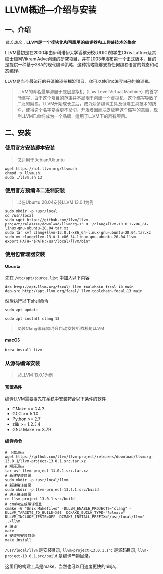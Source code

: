 # LLVM概述—介绍与安装

## 一、介绍

*官方定义*：**LLVM是一个模块化和可重用的编译器和工具链技术的集合**

LLVM最初是在2000年由伊利诺伊大学香槟分校(UUIC)的学生Chris Lattner及其硕士顾问Vikram Adve创建的研究项目，并在2003年发布第一个正式版本，目的是提供一种基于SSA的现代编译策略，这种策略能够支持任何编程语言的静态和动态编译。

LLVM是当今最流行的开源编译器框架项目，你可以使用它编写自己的编译器。

> LLVM的命名最早源自于底层虚拟机（Low Level Virtual Machine）的首字母缩写，由于这个项目的范围并不局限于创建一个虚拟机，这个缩写导致了广泛的疑惑。LLVM开始成长之后，成为众多编译工具及低端工具技术的统称，使得这个名字变得更不贴切，开发者因而决定放弃这个缩写的意涵，现今LLVM已单纯成为一个品牌，适用于LLVM下的所有项目。

## 二、安装

### 使用官方安装脚本安装

> 仅适用于Debian/Ubuntu

```shell
wget https://apt.llvm.org/llvm.sh
chmod +x llvm.sh
sudo ./llvm.sh 13
```

### 使用官方预编译二进制安装

> 以在Ubuntu 20.04安装LLVM 13.0.1为例

```shell
sudo mkdir -p /usr/local
cd /usr/local
sudo wget https://github.com/llvm/llvm-project/releases/download/llvmorg-13.0.1/clang+llvm-13.0.1-x86_64-linux-gnu-ubuntu-20.04.tar.xz
sudo tar xvf clang+llvm-13.0.1-x86_64-linux-gnu-ubuntu-20.04.tar.xz
sudo mv clang+llvm-13.0.1-x86_64-linux-gnu-ubuntu-20.04 llvm
export PATH="$PATH:/usr/local/llvm/bin"
```

### 使用包管理器安装

#### Ubuntu

先在 `/etc/apt/source.list` 中加入以下内容

```
deb http://apt.llvm.org/focal/ llvm-toolchain-focal-13 main
deb-src http://apt.llvm.org/focal/ llvm-toolchain-focal-13 main
```

然后执行以下shell命令

```shell
sudo apt update

sudo apt install clang-13
```

> 安装Clang编译器时会自动安装所依赖的LLVM

#### macOS

```shell
brew install llvm
```

### 从源码编译安装

> 以LLVM 13.0.1为例

#### 预置条件

编译LLVM需要事先在系统中安装符合以下条件的软件
- CMake >= 3.4.3
- GCC >= 5.1.0
- Python >= 2.7
- zlib >= 1.2.3.4
- GNU Make >= 3.79

#### 编译命令

```shell
# 下载源码
wget https://github.com/llvm/llvm-project/releases/download/llvmorg-13.0.1/llvm-project-13.0.1.src.tar.xz
# 解压源码
tar xvf llvm-project-13.0.1.src.tar.xz
# 新建安装目录
sudo mkdir -p /usr/local/llvm
# 新建编译目录
sudo mkdir -p llvm-project-13.0.1.src/build
# 进入编译目录
cd llvm-project-13.0.1.src/build
# cmake生成编译信息
cmake -G "Unix Makefiles" -DLLVM_ENABLE_PROJECTS="clang" -DLLVM_TARGETS_TO_BUILD=X86 -DCMAKE_BUILD_TYPE="Release" -DLLVM_INCLUDE_TESTS=OFF -DCMAKE_INSTALL_PREFIX="/usr/local/llvm" ../llvm
# 编译
make
# 安装到安装目录
make install
```

`/usr/local/llvm` 是安装目录, `llvm-project-13.0.1.src` 是源码目录, `llvm-project-13.0.1.src/build` 是编译产物目录。

这里用的构建工具是make，当然也可以用速度更快的ninja。
